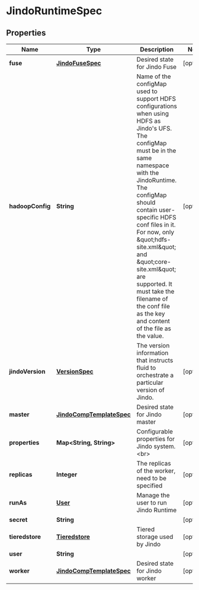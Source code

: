
# JindoRuntimeSpec

## Properties
Name | Type | Description | Notes
------------ | ------------- | ------------- | -------------
**fuse** | [**JindoFuseSpec**](JindoFuseSpec.md) | Desired state for Jindo Fuse |  [optional]
**hadoopConfig** | **String** | Name of the configMap used to support HDFS configurations when using HDFS as Jindo&#39;s UFS. The configMap must be in the same namespace with the JindoRuntime. The configMap should contain user-specific HDFS conf files in it. For now, only \&quot;hdfs-site.xml\&quot; and \&quot;core-site.xml\&quot; are supported. It must take the filename of the conf file as the key and content of the file as the value. |  [optional]
**jindoVersion** | [**VersionSpec**](VersionSpec.md) | The version information that instructs fluid to orchestrate a particular version of Jindo. |  [optional]
**master** | [**JindoCompTemplateSpec**](JindoCompTemplateSpec.md) | Desired state for Jindo master |  [optional]
**properties** | **Map&lt;String, String&gt;** | Configurable properties for Jindo system. &lt;br&gt; |  [optional]
**replicas** | **Integer** | The replicas of the worker, need to be specified |  [optional]
**runAs** | [**User**](User.md) | Manage the user to run Jindo Runtime |  [optional]
**secret** | **String** |  |  [optional]
**tieredstore** | [**Tieredstore**](Tieredstore.md) | Tiered storage used by Jindo |  [optional]
**user** | **String** |  |  [optional]
**worker** | [**JindoCompTemplateSpec**](JindoCompTemplateSpec.md) | Desired state for Jindo worker |  [optional]



